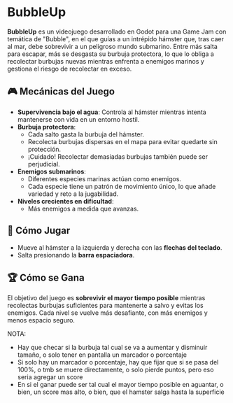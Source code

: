 # BubbleUp

**BubbleUp** es un videojuego desarrollado en Godot para una Game Jam con temática de "Bubble", en el que guías a un intrépido hámster que, tras caer al mar, debe sobrevivir a un peligroso mundo submarino. Entre más salta para escapar, más se desgasta su burbuja protectora, lo que lo obliga a recolectar burbujas nuevas mientras enfrenta a enemigos marinos y gestiona el riesgo de recolectar en exceso.

## 🎮 Mecánicas del Juego

- **Supervivencia bajo el agua**: Controla al hámster mientras intenta mantenerse con vida en un entorno hostil.
- **Burbuja protectora**:
  - Cada salto gasta la burbuja del hámster. 
  - Recolecta burbujas dispersas en el mapa para evitar quedarte sin protección. 
  - ¡Cuidado! Recolectar demasiadas burbujas también puede ser perjudicial.
- **Enemigos submarinos**:
  - Diferentes especies marinas actúan como enemigos.
  - Cada especie tiene un patrón de movimiento único, lo que añade variedad y reto a la jugabilidad.
- **Niveles crecientes en dificultad**:
  - Más enemigos a medida que avanzas.

## 🚀 Cómo Jugar
- Mueve al hámster a la izquierda y derecha con las **flechas del teclado**.
- Salta presionando la **barra espaciadora**.


## 🏆 Cómo se Gana

El objetivo del juego es **sobrevivir el mayor tiempo posible** mientras recolectas burbujas suficientes para mantenerte a salvo y evitas los enemigos. Cada nivel se vuelve más desafiante, con más enemigos y menos espacio seguro.


NOTA:
- Hay que checar si la burbuja tal cual se va a aumentar y disminuir tamaño, o solo tener en pantalla un marcador o porcentaje
- Si solo hay un marcador o porcentaje, hay que fijar que si se pasa del 100%, o tmb se muere directamente, o solo pierde puntos, pero eso seria agregar un score
- En si el ganar puede ser tal cual el mayor tiempo posible en aguantar, o bien, un score mas alto, o bien, que el hamster salga hasta la superficie
